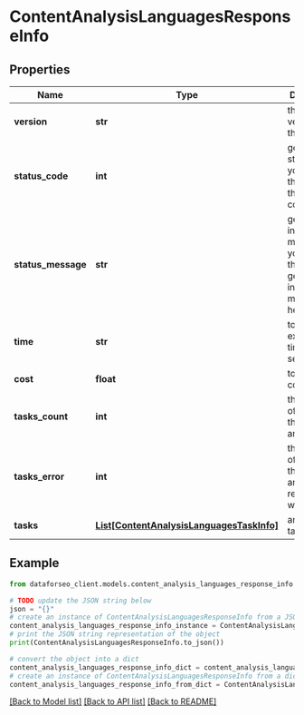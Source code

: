 # ContentAnalysisLanguagesResponseInfo


## Properties

Name | Type | Description | Notes
------------ | ------------- | ------------- | -------------
**version** | **str** | the current version of the API | [optional] 
**status_code** | **int** | general status code you can find the full list of the response codes here | [optional] 
**status_message** | **str** | general informational message you can find the full list of general informational messages here | [optional] 
**time** | **str** | total execution time, seconds | [optional] 
**cost** | **float** | total tasks cost, USD | [optional] 
**tasks_count** | **int** | the number of tasks in the tasks array | [optional] 
**tasks_error** | **int** | the number of tasks in the tasks array returned with an error | [optional] 
**tasks** | [**List[ContentAnalysisLanguagesTaskInfo]**](ContentAnalysisLanguagesTaskInfo.md) | array of tasks | [optional] 

## Example

```python
from dataforseo_client.models.content_analysis_languages_response_info import ContentAnalysisLanguagesResponseInfo

# TODO update the JSON string below
json = "{}"
# create an instance of ContentAnalysisLanguagesResponseInfo from a JSON string
content_analysis_languages_response_info_instance = ContentAnalysisLanguagesResponseInfo.from_json(json)
# print the JSON string representation of the object
print(ContentAnalysisLanguagesResponseInfo.to_json())

# convert the object into a dict
content_analysis_languages_response_info_dict = content_analysis_languages_response_info_instance.to_dict()
# create an instance of ContentAnalysisLanguagesResponseInfo from a dict
content_analysis_languages_response_info_from_dict = ContentAnalysisLanguagesResponseInfo.from_dict(content_analysis_languages_response_info_dict)
```
[[Back to Model list]](../README.md#documentation-for-models) [[Back to API list]](../README.md#documentation-for-api-endpoints) [[Back to README]](../README.md)



